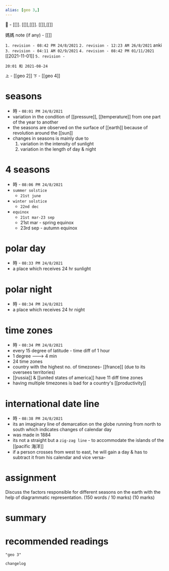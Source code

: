 ```yaml
---
alias: [geo 3,]
---
```

🔖 - [[]]. [[]],[[]]. [[]],[[]]

媽媽 note (if any) - [[]]

`1. revision - 08:42 PM 24/8/2021`
`2. revision - 12:23 AM 26/8/2021` anki
`3. revision - 04:11 AM 02/9/2021`
`4. revision - 08:42 PM 01/11/2021` [[2021-11-01]]
`5. revision - `
		
`20:01 和 2021-08-24`

`上` - [[geo 2]]
`下` - [[geo 4]]

# seasons
- 時 - `08:01 PM 24/8/2021`
- variation in the condition of [[pressure]], [[temperature]] from one part of the year to another
- the seasons are observed on the surface of [[earth]] because of revolution around the [[sun]]
- changes in seasons is mainly due to
	1. variation in the intensity of sunlight
	2. variation in the length of day & night
# 4 seasons
- 時 - `08:06 PM 24/8/2021`
- `summer solstice`
	- `21st june`
- `winter solstice`
	- `22nd dec`
- `equinox`
	- `21st mar-23 sep`
	- 21st mar - spring equinox
	- 23rd sep - autumn equinox
# polar day
- 時 - `08:33 PM 24/8/2021`
- a place which receives 24 hr sunlight

# polar night
- 時 - `08:34 PM 24/8/2021`
- a place which receives 24 hr night

# time zones
- 時 - `08:34 PM 24/8/2021`
- every 15 degree of latitude - time diff of 1 hour
- 1 degree ---> 4 min
- 24 time zones
- country with the highest no. of timezones- [[france]] (due to its oversees territories)
- [[russia]] & [[united states of america]] have 11 diff time zones
- having multiple timezones is bad for a country's [[productivity]]

# international date line
- 時 - `08:38 PM 24/8/2021`
- its an imaginary line of demarcation on the globe running from north to south which indicates changes of calendar day
- was made in 1884
- its not a straight but a `zig-zag line` - to accommodate the islands of the [[pacific 海洋]]
- if a person crosses from west to east, he will gain a day & has to subtract it from his calendar and vice versa-
# assignment
Discuss the factors responsible for different seasons on the earth with the help of diagrammatic representation. (150 words / 10 marks)
(10 marks)
# summary	

# recommended readings
```query
"geo 3"
```

```plain
changelog

```